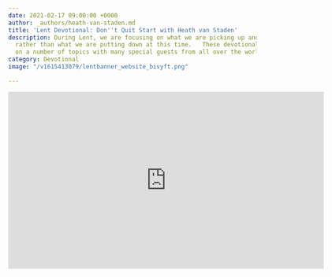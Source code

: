 ```yaml
---
date: 2021-02-17 09:00:00 +0000
author: _authors/heath-van-staden.md
title: 'Lent Devotional: Don''t Quit Start with Heath van Staden'
description: During Lent, we are focusing on what we are picking up and putting on
  rather than what we are putting down at this time.   These devotionals are focusing
  on a number of topics with many special guests from all over the world.
category: Devotional
image: "/v1615413079/lentbanner_website_bivyft.png"

---
```

<iframe src="https://player.vimeo.com/video/522067608" width="640" height="360" frameborder="0" allow="autoplay; fullscreen; picture-in-picture" allowfullscreen></iframe>